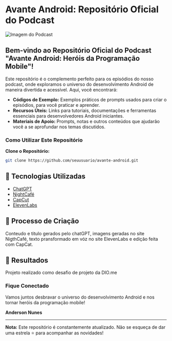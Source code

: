# Avante Android: Repositório Oficial do Podcast

![Imagem do Podcast](https://creator.nightcafe.studio/creation/Ww7FFu7Ddj55ySWLCzmV?ru=RN3CJKUhA3Wts8XAAp5yfrEebsi2)

## Bem-vindo ao Repositório Oficial do Podcast "Avante Android: Heróis da Programação Mobile"!

Este repositório é o complemento perfeito para os episódios do nosso podcast, onde exploramos o universo do desenvolvimento Android de maneira divertida e acessível. Aqui, você encontrará:

- **Códigos de Exemplo:** Exemplos práticos de prompts usados para criar o episódios, para você praticar e aprender.
- **Recursos Úteis:** Links para tutoriais, documentações e ferramentas essenciais para desenvolvedores Android iniciantes.
- **Materiais de Apoio:** Prompts, notas e outros conteúdos que ajudarão você a se aprofundar nos temas discutidos.

### Como Utilizar Este Repositório

**Clone o Repositório:**
   ```bash
   git clone https://github.com/seuusuario/avante-android.git
   ```

## 🤖 Tecnologias Utilizadas
 - [ChatGPT](https://https://chatgpt.com/)
 - [NightCafé](https://creator.nightcafe.studio/)
 - [CapCut](https://www.capcut.com/pt-br/login)
 - [ElevenLabs](https://elevenlabs.io/)


## 🧐 Processo de Criação
Conteudo e titulo gerados pelo chatGPT, imagens geradas no site NigthCafé, texto pransformado em vóz no site ElevenLabs e edição feita com CapCat.

## 🚀 Resultados
Projeto realizado como desafio de projeto da DIO.me


### Fique Conectado

Vamos juntos desbravar o universo do desenvolvimento Android e nos tornar heróis da programação mobile! 

**Anderson Nunes**

---

**Nota:** Este repositório é constantemente atualizado. Não se esqueça de dar uma estrela ⭐ para acompanhar as novidades!

